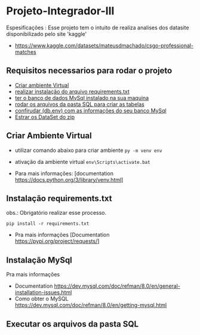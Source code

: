 # Projeto-Integrador-III 

Espesificações :
  Esse projeto tem o intuito de realiza analises dos datasite disponibilizado pelo site 'kaggle' 
  - https://www.kaggle.com/datasets/mateusdmachado/csgo-professional-matches

## Requisitos necessarios para rodar o projeto 
 
- [Criar ambiente Virtual](#ambiente)
- [realizar instalação do arquivo requirements.txt](#requirements)
- [ter o banco de dados MySql instalado na sua maquina](#MySql)
- [rodar os arquivos da pasta SQL para criar as tabelas](#SQL)
- [confirudar (db.env) com as informações do seu banco MySql](#connetion)
- [Estrar os DataSet do zip](#DataSet)
  
  
<a name="ambiente"></a>
## Criar Ambiente Virtual

 - utilizar comando abaixo para criar ambiente
```py -m venv env ```

 - ativação da ambiente virtual 
``` env\Scripts\activate.bat ```
  
  - Para mais informações:
  [documentation https://docs.python.org/3/library/venv.html]
    
<a name="requirements"></a>
## Instalação requirements.txt

  obs.: Obrigatório realizar esse processo. 

 ``` pip install -r requirements.txt ```

 - Pra mais informações
  [Documentation https://pypi.org/project/requests/]

<a name="MySql"></a>
## Instalação  MySql


Pra mais informações 
 - Documentation https://dev.mysql.com/doc/refman/8.0/en/general-installation-issues.html
 - Como obter o MySQL https://dev.mysql.com/doc/refman/8.0/en/getting-mysql.html
 
 <a name="SQL"></a>
 ## Executar os arquivos da pasta SQL
 
